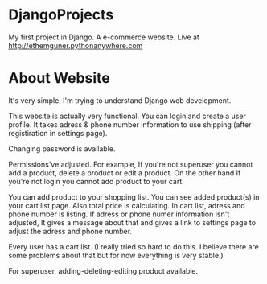 # DjangoProjects
My first project in Django. A e-commerce website. Live at http://ethemguner.pythonanywhere.com

# About Website
It's very simple. I'm trying to understand Django web development. 

This website is actually very functional. You can login and create 
a user profile. It takes adress & phone number information to use shipping (after registiration in settings page).

Changing password is available.

Permissions've adjusted. For example, If you're not superuser you cannot add a product, delete a product or edit a product. On the other hand
If you're not login you cannot add product to your cart.

You can add product to your shopping list. You can see added product(s) in your cart list page. Also total price is calculating.
In cart list, adress and phone number is listing. If adress or phone numer information isn't adjusted, It gives a message about that
and gives a link to settings page to adjust the adress and phone number.

Every user has a cart list. (I really tried so hard to do this. I believe there are some problems about that but for now everything
is very stable.)

For superuser, adding-deleting-editing product available.






